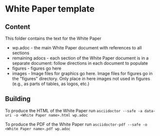 # White Paper template

## Content

This folder contains the text for the White Paper

* wp.adoc - the main White Paper document with references to all sections
* remaining adocs - each section of the White Paper document is in a separate document: follow directions in each document to populate
* figures - figures go here
* images - Image files for graphics go here. Image files for figures go in the "figures" directory. Only place in here images not used in figures (e.g., as parts of tables, as logos, etc.)

## Building

To produce the HTML of the White Paper run `asciidoctor --safe -a data-uri -o
<White Paper name>.html wp.adoc`

To produce the PDF of the White Paper run `asciidoctor-pdf --safe -o
<White Paper name>.pdf wp.adoc`
